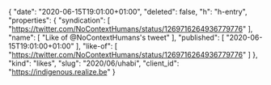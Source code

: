 {
  "date": "2020-06-15T19:01:00+01:00",
  "deleted": false,
  "h": "h-entry",
  "properties": {
    "syndication": [
      "https://twitter.com/NoContextHumans/status/1269716264936779776"
    ],
    "name": [
      "Like of @NoContextHumans's tweet"
    ],
    "published": [
      "2020-06-15T19:01:00+01:00"
    ],
    "like-of": [
      "https://twitter.com/NoContextHumans/status/1269716264936779776"
    ]
  },
  "kind": "likes",
  "slug": "2020/06/uhabi",
  "client_id": "https://indigenous.realize.be"
}
